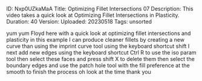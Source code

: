ID: Nxp0UZkaMaA
Title: Optimizing Fillet Intersections 07
Description: This video takes a quick look at Optimizing Fillet Intersections in Plasticity.
Duration: 40
Version: 
Uploaded: 20230518
Tags: unsorted

yum yum Floyd here with a quick look at
optimizing fillet intersections and
plasticity in this example I can produce
cleaner fillets by creating a new curve
than using the imprint curve tool using
the keyboard shortcut shift I next add
new edges using the keyboard shortcut
Ctrl R to use the iso param tool
then select these faces and press shift
X to delete them
then select the boundary edges and use
the patch hole tool with the fill
preference at the smooth to finish the
process
oh look at the time
thank you
